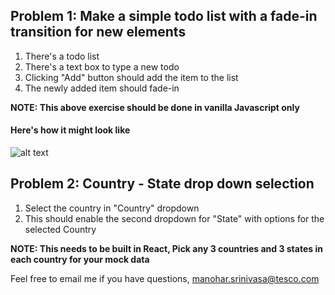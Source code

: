 ## Problem 1: Make a simple todo list with a fade-in transition for new elements

1. There's a todo list
2. There's a text box to type a new todo
3. Clicking "Add" button should add the item to the list
4. The newly added item should fade-in

**NOTE: This above exercise should be done in vanilla Javascript only**
#### Here's how it might look like

![alt text](https://media.giphy.com/media/efUnvISecuesh2aKVB/giphy.gif )



## Problem 2: Country - State drop down selection

1. Select the country in "Country" dropdown
2. This should enable the second dropdown for "State" with options for the selected Country

**NOTE: This needs to be built in React, Pick any 3 countries and 3 states in each country for your mock data**

Feel free to email me if you have questions, manohar.srinivasa@tesco.com
